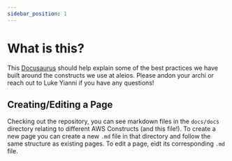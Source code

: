 ```yaml
---
sidebar_position: 1
---
```


# What is this?

This [Docusaurus](https://docusaurus.io/) should help explain some of the best practices we have built around the constructs we use at aleios. Please andon your archi or reach out to Luke Yianni if you have any questions!

## Creating/Editing a Page

Checking out the repository, you can see markdown files in the `docs/docs` directory relating to different AWS Constructs (and this file!). To create a new page you can create a new `.md` file in that directory and follow the same structure as existing pages. To edit a page, eidt its corresponding `.md` file.

